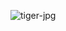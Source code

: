 ![tiger-jpg](https://user-images.githubusercontent.com/104456952/209579418-c6795662-7748-4f6f-b43e-d9973753eb4d.jpg)
